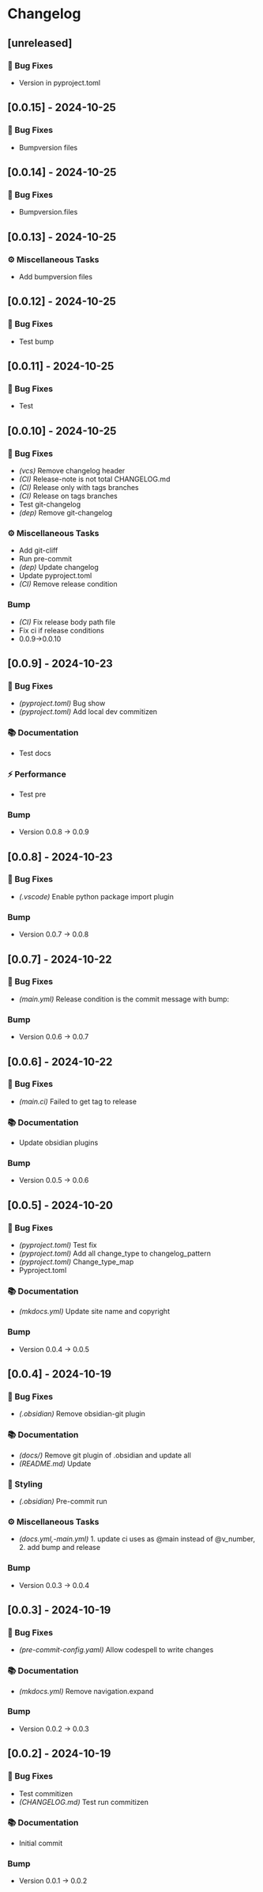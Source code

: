 # Changelog

## [unreleased]

### 🐛 Bug Fixes

- Version in pyproject.toml

## [0.0.15] - 2024-10-25

### 🐛 Bug Fixes

- Bumpversion files

## [0.0.14] - 2024-10-25

### 🐛 Bug Fixes

- Bumpversion.files

## [0.0.13] - 2024-10-25

### ⚙️ Miscellaneous Tasks

- Add bumpversion files

## [0.0.12] - 2024-10-25

### 🐛 Bug Fixes

- Test bump

## [0.0.11] - 2024-10-25

### 🐛 Bug Fixes

- Test

## [0.0.10] - 2024-10-25

### 🐛 Bug Fixes

- *(vcs)* Remove changelog header
- *(CI)* Release-note is not total CHANGELOG.md
- *(CI)* Release only with tags branches
- *(CI)* Release on tags branches
- Test git-changelog
- *(dep)* Remove git-changelog

### ⚙️ Miscellaneous Tasks

- Add git-cliff
- Run pre-commit
- *(dep)* Update changelog
- Update pyproject.toml
- *(CI)* Remove release condition

### Bump

- *(CI)* Fix release body path file
- Fix ci if release conditions
- 0.0.9->0.0.10

## [0.0.9] - 2024-10-23

### 🐛 Bug Fixes

- *(pyproject.toml)* Bug show
- *(pyproject.toml)* Add local dev commitizen

### 📚 Documentation

- Test  docs

### ⚡ Performance

- Test pre

### Bump

- Version 0.0.8 → 0.0.9

## [0.0.8] - 2024-10-23

### 🐛 Bug Fixes

- *(.vscode)* Enable python package import plugin

### Bump

- Version 0.0.7 → 0.0.8

## [0.0.7] - 2024-10-22

### 🐛 Bug Fixes

- *(main.yml)* Release condition is the commit message with bump:

### Bump

- Version 0.0.6 → 0.0.7

## [0.0.6] - 2024-10-22

### 🐛 Bug Fixes

- *(main.ci)* Failed to get tag to release

### 📚 Documentation

- Update obsidian plugins

### Bump

- Version 0.0.5 → 0.0.6

## [0.0.5] - 2024-10-20

### 🐛 Bug Fixes

- *(pyproject.toml)* Test fix
- *(pyproject.toml)* Add all change_type to changelog_pattern
- *(pyproject.toml)* Change_type_map
- Pyproject.toml

### 📚 Documentation

- *(mkdocs.yml)* Update site name and copyright

### Bump

- Version 0.0.4 → 0.0.5

## [0.0.4] - 2024-10-19

### 🐛 Bug Fixes

- *(.obsidian)* Remove obsidian-git plugin

### 📚 Documentation

- *(docs/)* Remove git plugin of .obsidian and update all
- *(README.md)* Update

### 🎨 Styling

- *(.obsidian)* Pre-commit run

### ⚙️ Miscellaneous Tasks

- *(docs.yml,-main.yml)* 1. update ci uses as @main instead of @v_number, 2. add bump and release

### Bump

- Version 0.0.3 → 0.0.4

## [0.0.3] - 2024-10-19

### 🐛 Bug Fixes

- *(pre-commit-config.yaml)* Allow codespell to write changes

### 📚 Documentation

- *(mkdocs.yml)* Remove navigation.expand

### Bump

- Version 0.0.2 → 0.0.3

## [0.0.2] - 2024-10-19

### 🐛 Bug Fixes

- Test commitizen
- *(CHANGELOG.md)* Test run commitizen

### 📚 Documentation

- Initial commit

### Bump

- Version 0.0.1 → 0.0.2

<!-- generated by git-cliff -->
